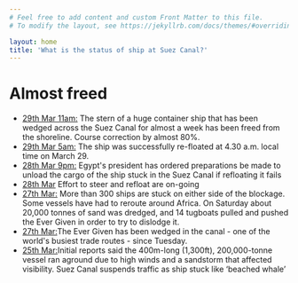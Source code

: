 ```yaml
---
# Feel free to add content and custom Front Matter to this file.
# To modify the layout, see https://jekyllrb.com/docs/themes/#overriding-theme-defaults

layout: home
title: 'What is the status of ship at Suez Canal?'
---
```



<h1 class="orange">Almost freed</h1>
<script type="text/javascript">
    // Map appearance
    var width="100%";         // width in pixels or percentage
    var height="300";         // height in pixels
    var names=true;           // always show ship names (defaults to false)

    // Single ship tracking
    var imo="9811000";        // display latest position (by IMO, overrides MMSI)
    var show_track=true;      // display track line (last 24 hours)
</script>
<script type="text/javascript" src="https://www.vesselfinder.com/aismap.js"></script>
<!-- <script>var mst_width="100%";var mst_height="350px";var mst_border="0";var mst_map_style="simple";var mst_mmsi="353136000";var mst_show_track="false";var mst_show_info="true";var mst_fleet="";var mst_lat="";var mst_lng="";var mst_zoom="";var mst_show_names="1";var mst_scroll_wheel="true";var mst_show_menu="true";</script><script id="myshiptrackingscript" src="//www.myshiptracking.com/js/widgetApi.js" async defer></script> -->
<ul class="update-list">
    <li>
        <a href="https://www.bbc.com/news/world-middle-east-56559904">29th Mar 11am:</a>
        The stern of a huge container ship that has been wedged across the Suez Canal for almost a week has been freed from the shoreline. Course correction by almost 80%.
    </li>
    <li>
        <a href="https://www.cnbctv18.com/economy/stranded-suez-canal-ship-ever-given-refloated-8754041.htm">29th Mar 5am:</a>
        The ship was successfully re-floated at 4.30 a.m. local time on March 29.
    </li>
    <li>
        <a href="https://www.bbc.com/news/world-middle-east-56547383">28th Mar 9pm:</a>
        Egypt's president has ordered preparations be made to unload the cargo of the ship stuck in the Suez Canal if refloating it fails
    </li>
    <li>
        <a href="https://www.bbc.com/news/world-middle-east-56547383">28th Mar</a>
        Effort to steer and refloat are on-going
    </li>
    <li>
        <a href="http://newsonair.com/News?title=Giant-container-ship-remains-stuck-across-Egypt%26%2339%3Bs-Suez-Canal&id=413016">27th Mar:</a>
        More than 300 ships are stuck on either side of the blockage.
        Some vessels have had to reroute around Africa.
        On Saturday about 20,000 tonnes of sand was dredged, and 14 tugboats pulled and pushed the Ever Given in order to try to dislodge it.
    </li>
    <li>
    <a href="https://www.bloomberg.com/opinion/articles/2021-03-26/suez-canal-ship-stuck-a-vision-of-the-future">27th Mar:</a>The Ever Given has been wedged in the canal - one of the world's busiest trade routes - since Tuesday.
    </li>
    <li>
    <a href="https://www.aljazeera.com/economy/2021/3/25/suez-canal-still-blocked-causing-massive-shipping-jam-live">25th Mar:</a>Initial reports said the 400m-long (1,300ft), 200,000-tonne vessel ran aground due to high winds and a sandstorm that affected visibility. Suez Canal suspends traffic as ship stuck like ‘beached whale’
    </li>
</ul>
